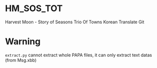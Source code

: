 # HM_SOS_TOT
Harvest Moon - Story of Seasons Trio Of Towns Korean Translate Git


# Warning
`extract.py` cannot extract whole PAPA files, it can only extract text datas (from Msg.xbb)